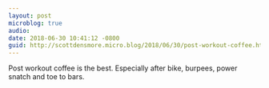 ```yaml
---
layout: post
microblog: true
audio: 
date: 2018-06-30 10:41:12 -0800
guid: http://scottdensmore.micro.blog/2018/06/30/post-workout-coffee.html
---
```

Post workout coffee is the best. Especially after bike, burpees, power snatch and toe to bars. 

